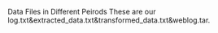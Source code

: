 Data Files in Different Peirods
These are our log.txt&extracted_data.txt&transformed_data.txt&weblog.tar.
